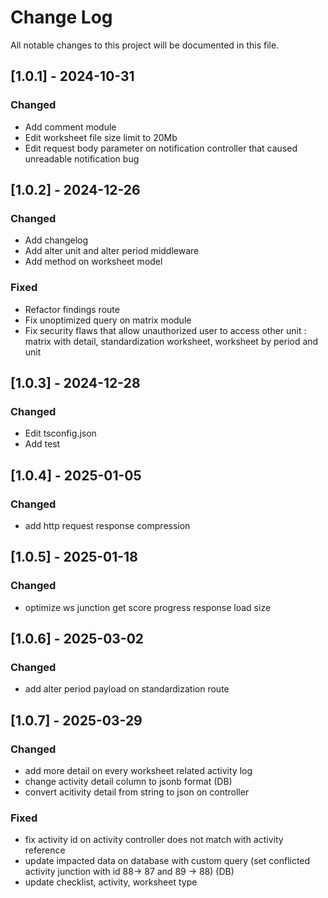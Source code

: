# Change Log
All notable changes to this project will be documented in this file.
 
## [1.0.1] - 2024-10-31

### Changed
- Add comment module
- Edit worksheet file size limit to 20Mb
- Edit request body parameter on notification controller that caused unreadable notification bug

## [1.0.2] - 2024-12-26

### Changed
- Add changelog
- Add alter unit and alter period middleware
- Add method on worksheet model

### Fixed
- Refactor findings route
- Fix unoptimized query on matrix module
- Fix security flaws that allow unauthorized user to access other unit : matrix with detail, standardization worksheet, worksheet by period and unit

## [1.0.3] - 2024-12-28

### Changed
- Edit tsconfig.json
- Add test


## [1.0.4] - 2025-01-05

### Changed
- add http request response compression


## [1.0.5] - 2025-01-18

### Changed
- optimize ws junction get score progress response load size

## [1.0.6] - 2025-03-02

### Changed
- add alter period payload on standardization route

## [1.0.7] - 2025-03-29

### Changed
- add more detail on every worksheet related activity log
- change activity detail column to jsonb format (DB)
- convert acitivity detail from string to json on controller

### Fixed
- fix activity id on activity controller does not match with activity reference
- update impacted data on database with custom query (set conflicted activity junction with id 88-> 87 and 89 -> 88) (DB)
- update checklist, activity, worksheet type


 